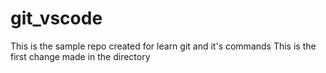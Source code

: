 # git_vscode
This is the sample repo created for learn git and it's commands
This is the first change made in the directory
